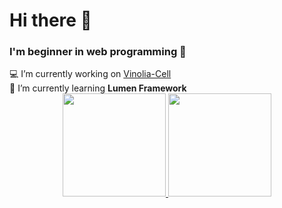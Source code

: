 <h1>Hi there 👋</h1>
<h3>I'm beginner in web programming 🙌</h3>
  💻 I’m currently working on <a href="https://github.com/amelia-iky/vinolia-cell-backend">Vinolia-Cell</a><br/>
  🔎 I’m currently learning <strong>Lumen Framework</strong><br/>
<div align="center">
  <a href="https://github.com/amelia-iky/">
    <img height="165" src="https://github-readme-stats-eight-theta.vercel.app/api?username=amelia-iky&show_icons=true&theme=algolia&include_all_commits=true&count_private=true"/>
    <img height="165" src="https://github-readme-stats-eight-theta.vercel.app/api/top-langs/?username=amelia-iky&layout=compact&langs_count=8&theme=algolia"/>
  </a>
</div>
